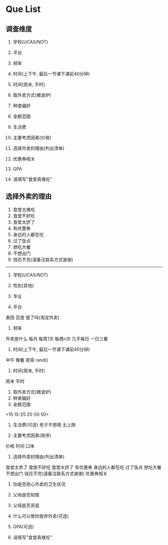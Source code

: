 # Que List

## 调查维度

1. 学校(UCAS/NOT)

1. 平台
1. 频率
1. 时间(上下午, 最后一节课下课前40分钟)
1. 时间(周末, 平时)
1. 取外卖方式(微波炉)
1. 种类偏好
1. 金额范围
1. 生活费 
1. 主要考虑因素(价格)
1. 选择外卖的理由(列出清单)
1. 优惠券相关
1. GPA
1. 请填写"食堂真难吃"

## 选择外卖的理由

1. 食堂太难吃
1. 食堂不好吃
1. 食堂太挤了
1. 有优惠券
1. 身边的人都在吃
1. 过了饭点
1. 想吃大餐
1. 不想出门
1. 钱花不完(请备注联系方式谢谢)

***
1. 学校(UCAS/NOT)

1. 性别(其他)

1. 专业

1. 平台

美团
百度
饿了吗(淘宝外卖)

1. 频率

外卖是什么
每月
每周1次
每周n次
几乎每日
一日三餐


1. 时间(上下午, 最后一节课下课前40分钟)

中午
晚餐
夜宵
rand()

1. 时间(周末, 平时)

周末
平时

1. 取外卖方式(微波炉)
1. 种类偏好
1. 金额范围

<15
15-25
25-50
50+

1. 生活费(可选)
老子不想填
无上限

1. 主要考虑因素(排序)

价格
时间
口味

1. 选择外卖的理由(列出清单)

食堂太贵了
食堂不好吃
食堂太挤了
有优惠券
身边的人都在吃
过了饭点
想吃大餐
不想出门
钱花不完(请备注联系方式谢谢)
优惠券相关

1. 你是否担心外卖的卫生状况

1. 父母是否知情

1. 父母是否资瓷

1. 什么可以使你放弃外卖(可选)

1. GPA(可选)

1. 请填写"食堂真难吃"
